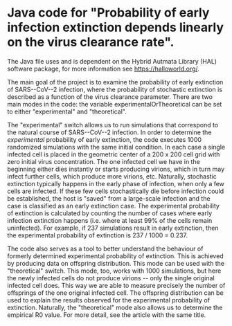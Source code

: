 # Java code for "Probability of early infection extinction depends linearly on the virus clearance rate".

The Java file uses and is dependent on the Hybrid Autmata Library (HAL) software package, for more information see https://halloworld.org/.

The main goal of the project is to examine the probability of early extinction of SARS--CoV--2 infection, where the probability of stochastic extinction is described as a function of the virus clearance parameter.
There are two main modes in the code: the variable experimentalOrTheoretical can be set to either "experimental" and "theoretical".

The "experimental" switch allows us to run simulations that correspond to the natural course of SARS--CoV--2 infection. In order to determine the *experimental* probability of early extinction, the code executes 1000 randomized simulations with the same initial condition. In each case a single infected cell is placed in the geometric center of a 200 x 200 cell grid with zero initial virus concentration. The one infected cell we have in the beginning either dies instantly or starts producing virions, which in turn may infect further cells, which produce more virions, etc. Naturally, stochastic extinction typically happens in the early phase of infection, when only a few cells are infected. If these few cells stochastically die before infection could be established, the host is "saved" from a large-scale infection and the case is classified as an early extinction case. The experimental probability of extinction is calculated by counting the number of cases where early infection extinction happens (i.e. where at least 99% of the cells remain uninfected). For example, if 237 simulations result in early extinction, then the experimental probability of extinction is 237 / 1000 = 0.237.

The code also serves as a tool to better understand the behaviour of formerly determined experimental probability of extinction. This is achieved by producing data on offspring distribution. This mode can be used with the "theoretical" switch. This mode, too, works with 1000 simulations, but here the newly infected cells do not produce virions -- only the single original infected cell does. This way we are able to measure precisely the number of offsprings of the one original infected cell. The offspring distribution can be used to explain the results observed for the experimental probability of extinction. Naturally, the "theoretical" mode also allows us to determine the empirical R0 value. For more detail, see the article with the same title.
